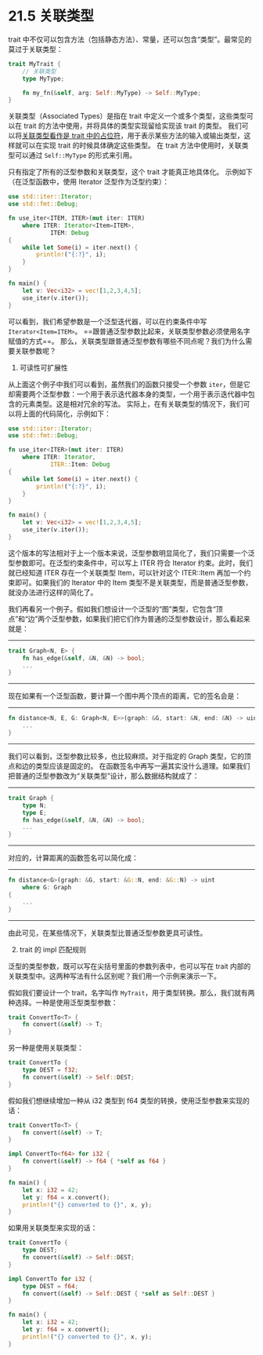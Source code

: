 # 21.5 关联类型

trait 中不仅可以包含方法（包括静态方法）、常量，还可以包含“类型”。最常见的莫过于关联类型：

```rust
trait MyTrait {
    // 关联类型
    type MyType;

    fn my_fn(&self, arg: Self::MyType) -> Self::MyType;
}
```

关联类型（Associated Types）是指在 trait 中定义一个或多个类型，这些类型可以在 trait 的方法中使用，并将具体的类型实现留给实现该 trait 的类型。
我们可以将[关联类型看作是 trait 中的占位符](https://doc.rust-lang.org/book/ch19-03-advanced-traits.html?highlight=associated,types#specifying-placeholder-types-in-trait-definitions-with-associated-types)，用于表示某些方法的输入或输出类型，这样就可以在实现 trait 的时候具体确定这些类型。
在 trait 方法中使用时，关联类型可以通过 `Self::MyType` 的形式来引用。

只有指定了所有的泛型参数和关联类型，这个 trait 才能真正地具体化。
示例如下（在泛型函数中，使用 Iterator 泛型作为泛型约束）：

```rust
use std::iter::Iterator;
use std::fmt::Debug;

fn use_iter<ITEM, ITER>(mut iter: ITER)
    where ITER: Iterator<Item=ITEM>,
            ITEM: Debug
{
    while let Some(i) = iter.next() {
        println!("{:?}", i);
    }
}

fn main() {
    let v: Vec<i32> = vec![1,2,3,4,5];
    use_iter(v.iter());
}
```

可以看到，我们希望参数是一个泛型迭代器，可以在约束条件中写 `Iterator<Item=ITEM>`。
==跟普通泛型参数比起来，关联类型参数必须使用名字赋值的方式==。
那么，关联类型跟普通泛型参数有哪些不同点呢？我们为什么需要关联参数呢？

1. 可读性可扩展性

从上面这个例子中我们可以看到，虽然我们的函数只接受一个参数 `iter`，但是它却需要两个泛型参数：一个用于表示迭代器本身的类型，一个用于表示迭代器中包含的元素类型。这是相对冗余的写法。
实际上，在有关联类型的情况下，我们可以将上面的代码简化，示例如下：

```rust
use std::iter::Iterator;
use std::fmt::Debug;

fn use_iter<ITER>(mut iter: ITER)
    where ITER: Iterator,
            ITER::Item: Debug
{
    while let Some(i) = iter.next() {
        println!("{:?}", i);
    }
}

fn main() {
    let v: Vec<i32> = vec![1,2,3,4,5];
    use_iter(v.iter());
}
```

这个版本的写法相对于上一个版本来说，泛型参数明显简化了，我们只需要一个泛型参数即可。在泛型约束条件中，可以写上 ITER 符合 Iterator 约束。此时，我们就已经知道 ITER 存在一个关联类型 Item，可以针对这个 ITER::Item 再加一个约束即可。如果我们的 Iterator 中的 Item 类型不是关联类型，而是普通泛型参数，就没办法进行这样的简化了。

我们再看另一个例子。假如我们想设计一个泛型的“图”类型，它包含“顶点”和“边”两个泛型参数，如果我们把它们作为普通的泛型参数设计，那么看起来就是：

---

```rust
trait Graph<N, E> {
    fn has_edge(&self, &N, &N) -> bool;
    ...
}
```

---

现在如果有一个泛型函数，要计算一个图中两个顶点的距离，它的签名会是：

---

```rust
fn distance<N, E, G: Graph<N, E>>(graph: &G, start: &N, end: &N) -> uint {
    ...
}
```

---

我们可以看到，泛型参数比较多，也比较麻烦。对于指定的 Graph 类型，它的顶点和边的类型应该是固定的。
在函数签名中再写一遍其实没什么道理。如果我们把普通的泛型参数改为“关联类型”设计，那么数据结构就成了：

---

```rust
trait Graph {
    type N;
    type E;
    fn has_edge(&self, &N, &N) -> bool;
    ...
}
```

---

对应的，计算距离的函数签名可以简化成：

---

```rust
fn distance<G>(graph: &G, start: &G::N, end: &G::N) -> uint
    where G: Graph
{
    ...
}
```

---

由此可见，在某些情况下，关联类型比普通泛型参数更具可读性。

2. trait 的 impl 匹配规则

泛型的类型参数，既可以写在尖括号里面的参数列表中，也可以写在 trait 内部的关联类型中。这两种写法有什么区别呢？我们用一个示例来演示一下。

假如我们要设计一个 trait，名字叫作 `MyTrait`，用于类型转换。那么，我们就有两种选择。一种是使用泛型类型参数：

```rust
trait ConvertTo<T> {
    fn convert(&self) -> T;
}
```

另一种是使用关联类型：

```rust
trait ConvertTo {
    type DEST = f32;
    fn convert(&self) -> Self::DEST;
}
```

假如我们想继续增加一种从 i32 类型到 f64 类型的转换，使用泛型参数来实现的话：

```rust
trait ConvertTo<T> {
    fn convert(&self) -> T;
}

impl ConvertTo<f64> for i32 {
    fn convert(&self) -> f64 { *self as f64 }
}

fn main() {
    let x: i32 = 42;
    let y: f64 = x.convert();
    println!("{} converted to {}", x, y);
}
```

如果用关联类型来实现的话：

```rust
trait ConvertTo {
    type DEST;
    fn convert(&self) -> Self::DEST;
}

impl ConvertTo for i32 {
    type DEST = f64;
    fn convert(&self) -> Self::DEST { *self as Self::DEST }
}

fn main() {
    let x: i32 = 42;
    let y: f64 = x.convert();
    println!("{} converted to {}", x, y);
}
```

